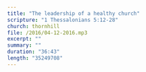 ```yaml
---
title: "The leadership of a healthy church"
scripture: "1 Thessalonians 5:12-28"
church: thornhill
file: /2016/04-12-2016.mp3
excerpt: ""
summary: ""
duration: "36:43"
length: "35249708"
---
```

